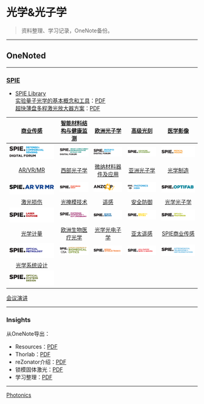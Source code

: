 # 光学&光子学
> 资料整理、学习记录，OneNote备份。
---

## OneNoted

---
### [SPIE](./laser?id=相关资源)

- [SPIE Library](https://www.spiedigitallibrary.org/)<br>
[实验量子光学的基本概念和工具](https://doi.org/10.1117/12.2321658)：<a href="./sources/light/107410T.pdf" target="_blank">PDF</a><br> 
[超快薄盘多程激光放大器方案](https://doi.org/10.1117/1.OE.58.9.096102)：<a href="./sources/light/096102_1.pdf" target="_blank">PDF</a><br> 

[商业传感](https://www.spiedigitallibrary.org/conference-proceedings-of-spie/browse/SPIE-Defense-Commercial-Sensing/2020)|[智能材料结构与健康监测](https://www.spiedigitallibrary.org/conference-proceedings-of-spie/browse/SPIE-Smart-Structures-and-Materials-Nondestructive-Evaluation-and-Health-Monitoring/2020)|[欧洲光子学](https://www.spiedigitallibrary.org/conference-proceedings-of-spie/browse/SPIE-Photonics-Europe/2020)|[高级光刻](https://www.spiedigitallibrary.org/conference-proceedings-of-spie/browse/SPIE-Advanced-Lithography/2020)|[医学影像](https://www.spiedigitallibrary.org/conference-proceedings-of-spie/browse/SPIE-Medical-Imaging/2020)
:--:|:--:|:--:|:--:|:--:
<img src="./sources/light/pic/DCS-DF.svg" width="99%">|<img src="./sources/light/pic/SS-DF.svg" width="99%">|<img src="./sources/light/pic/EPE-DF.svg" width="99%">|<img src="./sources/light/pic/al.gif" width="99%">|<img src="./sources/light/pic/mi.svg" width="99%">
[AR/VR/MR](https://www.spiedigitallibrary.org/conference-proceedings-of-spie/browse/SPIE-AR-VR-MR/2020)|[西部光子学](https://www.spiedigitallibrary.org/conference-proceedings-of-spie/browse/SPIE-Photonics-West/2020)|[微纳材料器件及应用](https://www.spiedigitallibrary.org/conference-proceedings-of-spie/browse/SPIE-Micro-Nano-Materials-Devices-and-Applications/2019)|[亚洲光子学](https://www.spiedigitallibrary.org/conference-proceedings-of-spie/browse/SPIE-COS-Photonics-Asia/2019)|[光学制造](https://www.spiedigitallibrary.org/conference-proceedings-of-spie/browse/SPIE-Optifab/2019)
<img src="./sources/light/pic/xr.gif" width="99%">|<img src="./sources/light/pic/pw.gif" width="99%">|<img src="./sources/light/pic/AU19.svg" width="99%">|<img src="./sources/light/pic/pa.gif" width="99%">|<img src="./sources/light/pic/ofb.gif" width="99%">
[激光损伤](https://www.spiedigitallibrary.org/conference-proceedings-of-spie/browse/SPIE-Laser-Damage/2019)|[光掩模技术](https://www.spiedigitallibrary.org/conference-proceedings-of-spie/browse/SPIE-Photomask-Technology/2019)|[遥感](https://www.spiedigitallibrary.org/conference-proceedings-of-spie/browse/SPIE-Remote-Sensing/2019)|[安全防御](https://www.spiedigitallibrary.org/conference-proceedings-of-spie/browse/SPIE-Security-Defence/2019)|[光学光子学](https://www.spiedigitallibrary.org/conference-proceedings-of-spie/browse/SPIE-Optics-Photonics/2019)
<img src="./sources/light/pic/ld.gif" width="99%">|<img src="./sources/light/pic/PUV.gif" width="99%">|<img src="./sources/light/pic/ers.gif" width="99%">|<img src="./sources/light/pic/esd.gif" width="99%">|<img src="./sources/light/pic/op.gif" width="99%">
[光学计量](https://www.spiedigitallibrary.org/conference-proceedings-of-spie/browse/SPIE-Optical-Metrology/2019)|[欧洲生物医疗光学](https://www.spiedigitallibrary.org/conference-proceedings-of-spie/browse/SPIE-European-Conference-on-Biomedical-Optics/2019)|[光学光电子学](https://www.spiedigitallibrary.org/conference-proceedings-of-spie/browse/SPIE-Optics-Optoelectronics/2019)|[亚太遥感](https://www.spiedigitallibrary.org/conference-proceedings-of-spie/browse/SPIE-Asia-Pacific-Remote-Sensing/2018)|[SPIE商业传感](https://www.spiedigitallibrary.org/conference-proceedings-of-spie/browse/SPIE-Astronomical-Telescopes-Instrumentation/2018)
<img src="./sources/light/pic/EOM.gif" width="99%">|<img src="./sources/light/pic/ebo.gif" width="99%">|<img src="./sources/light/pic/eoo.gif" width="99%">|<img src="./sources/light/pic/ae.svg" width="99%">|<img src="./sources/light/pic/as.gif" width="99%">
[光学系统设计](https://www.spiedigitallibrary.org/conference-proceedings-of-spie/browse/SPIE-Optical-Systems-Design/2018)| | | | 
<img src="./sources/light/pic/eod.gif" width="99%">| | | | 

[会议演讲](https://www.spiedigitallibrary.org/conference-presentations)<br>


---
### Insights

从OneNote导出：<br> 
- Resources：<a href="./sources/light/Technical Resources.pdf" target="_blank">PDF</a><br> 
- Thorlab：<a href="./sources/light/Thorlab.pdf" target="_blank">PDF</a><br> 
- reZonator介绍：<a href="./sources/light/reZonator.pdf" target="_blank">PDF</a><br> 
- 锁模固体激光：<a href="./sources/light/modelocking.pdf" target="_blank">PDF</a><br> 
- 学习整理：<a href="./sources/light/learn.pdf" target="_blank">PDF</a><br> 

---

[Photonics](https://www.rp-photonics.com/categories.html)<br>
